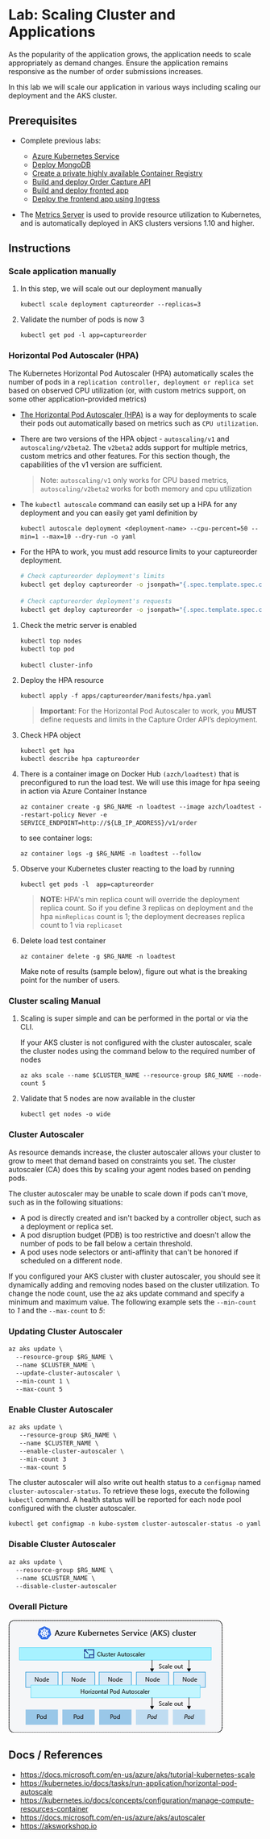 Lab: Scaling Cluster and Applications
==
As the popularity of the application grows, the application needs to scale appropriately as demand changes. Ensure the application remains responsive as the number of order submissions increases.

In this lab we will scale our application in various ways including scaling our deployment and the AKS cluster.

## Prerequisites
* Complete previous labs:
    * [Azure Kubernetes Service](../create-aks-cluster/README.md)
    * [Deploy MongoDB](../deploy-mongodb/README.md)
    * [Create a private highly available Container Registry](../azure-container-registry/README.md)
    * [Build and deploy Order Capture API](labs/ordercapture-api/README.md)
    * [Build and deploy fronted app](/labs/frontend-app/README.md)
    * [Deploy the frontend app using Ingress](/labs/ingress/README.md)

* The [Metrics Server](https://github.com/kubernetes-incubator/metrics-server) is used to provide resource utilization to Kubernetes, and is automatically deployed in AKS clusters versions 1.10 and higher.

## Instructions

### Scale application manually

1. In this step, we will scale out our deployment manually

    ```
    kubectl scale deployment captureorder --replicas=3
    ```

2. Validate the number of pods is now 3

    ```
    kubectl get pod -l app=captureorder
    ```

### Horizontal Pod Autoscaler (HPA)

The Kubernetes Horizontal Pod Autoscaler (HPA) automatically scales the number of pods in a `replication controller, deployment or replica set` based on observed CPU utilization (or, with custom metrics support, on some other application-provided metrics)

* [The Horizontal Pod Autoscaler (HPA)](https://kubernetes.io/docs/tasks/run-application/horizontal-pod-autoscale/) is a way for deployments to scale their pods out automatically based on metrics such as `CPU utilization`.

* There are two versions of the HPA object - `autoscaling/v1` and `autoscaling/v2beta2`. The `v2beta2` adds support for multiple metrics, custom metrics and other features. For this section though, the capabilities of the v1 version are sufficient.

    > Note: `autoscaling/v1` only works for CPU based metrics, `autoscaling/v2beta2` works for both memory and cpu utilization

* The `kubectl autoscale` command can easily set up a HPA for any deployment and you can easily get yaml definition by

    ```
    kubectl autoscale deployment <deployment-name> --cpu-percent=50 --min=1 --max=10 --dry-run -o yaml
    ```
* For the HPA to work, you must add resource limits to your captureorder deployment.

    ```bash
    # Check captureorder deployment's limits
    kubectl get deploy captureorder -o jsonpath="{.spec.template.spec.containers[0].resources.limits}"

    # Check captureorder deployment's requests
    kubectl get deploy captureorder -o jsonpath="{.spec.template.spec.containers[0].resources.requests}"
    ```

1. Check the metric server is enabled

    ```
    kubectl top nodes
    kubectl top pod

    kubectl cluster-info
    ```

2. Deploy the HPA resource

    ```
    kubectl apply -f apps/captureorder/manifests/hpa.yaml
    ```
    
    > **Important**: For the Horizontal Pod Autoscaler to work, you **MUST** define requests and limits in the Capture Order API’s deployment.

3. Check HPA object

    ```
    kubectl get hpa
    kubectl describe hpa captureorder
    ```

4. There is a container image on Docker Hub `(azch/loadtest)` that is preconfigured to run the load test. We will use this image for hpa seeing in action via Azure Container Instance

    ```
    az container create -g $RG_NAME -n loadtest --image azch/loadtest --restart-policy Never -e SERVICE_ENDPOINT=http://${LB_IP_ADDRESS}/v1/order
    ```

    to see container logs:

    ```
    az container logs -g $RG_NAME -n loadtest --follow
    ```

5. Observe your Kubernetes cluster reacting to the load by running

    ```
    kubectl get pods -l  app=captureorder
    ```

    > **NOTE:** HPA's min replica count will override the deployment replica count. So if you define 3 replicas on deployment and the hpa `minReplicas` count is 1; the deployment decreases replica count to 1 via `replicaset`

6. Delete load test container

    ```
    az container delete -g $RG_NAME -n loadtest
    ```
    Make note of results (sample below), figure out what is the breaking point for the number of users.

### Cluster scaling Manual

1. Scaling is super simple and can be performed in the portal or via the CLI. 

    If your AKS cluster is not configured with the cluster autoscaler, scale the cluster nodes using the command below to the required number of nodes

    ```
    az aks scale --name $CLUSTER_NAME --resource-group $RG_NAME --node-count 5
    ```

2. Validate that 5 nodes are now available in the cluster

    ```
    kubectl get nodes -o wide
    ```

### Cluster Autoscaler

As resource demands increase, the cluster autoscaler allows your cluster to grow to meet that demand based on constraints you set. The cluster autoscaler (CA) does this by scaling your agent nodes based on pending pods.

The cluster autoscaler may be unable to scale down if pods can't move, such as in the following situations:

 * A pod is directly created and isn't backed by a controller object, such as a deployment or replica set.
 * A pod disruption budget (PDB) is too restrictive and doesn't allow the number of pods to be fall below a certain threshold.
 * A pod uses node selectors or anti-affinity that can't be honored if scheduled on a different node.

 If you configured your AKS cluster with cluster autoscaler, you should see it dynamically adding and removing nodes based on the cluster utilization. To change the node count, use the az aks update command and specify a minimum and maximum value. The following example sets the `--min-count` to *1* and the `--max-count` to *5*:

### Updating Cluster Autoscaler

```
az aks update \
  --resource-group $RG_NAME \
  --name $CLUSTER_NAME \
  --update-cluster-autoscaler \
  --min-count 1 \
  --max-count 5
```

### Enable Cluster Autoscaler

```
az aks update \
   --resource-group $RG_NAME \
   --name $CLUSTER_NAME \
   --enable-cluster-autoscaler \
   --min-count 3
   --max-count 5
```

The cluster autoscaler will also write out health status to a `configmap` named `cluster-autoscaler-status`. To retrieve these logs, execute the following `kubectl` command. A health status will be reported for each node pool configured with the cluster autoscaler.

```
kubectl get configmap -n kube-system cluster-autoscaler-status -o yaml
```

### Disable Cluster Autoscaler

```
az aks update \
  --resource-group $RG_NAME \
  --name $CLUSTER_NAME \
  --disable-cluster-autoscaler
```

### Overall Picture

![Cluster Autoscaler and HPA](/labs/scaling/img/cluster-autoscaler.png "Cluster Autoscaler and HPA")

## Docs / References

* https://docs.microsoft.com/en-us/azure/aks/tutorial-kubernetes-scale
* https://kubernetes.io/docs/tasks/run-application/horizontal-pod-autoscale
* https://kubernetes.io/docs/concepts/configuration/manage-compute-resources-container
* https://docs.microsoft.com/en-us/azure/aks/autoscaler
* https://aksworkshop.io